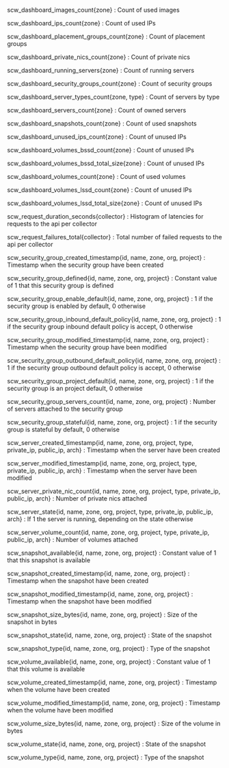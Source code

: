 scw_dashboard_images_count{zone}
: Count of used images

scw_dashboard_ips_count{zone}
: Count of used IPs

scw_dashboard_placement_groups_count{zone}
: Count of placement groups

scw_dashboard_private_nics_count{zone}
: Count of private nics

scw_dashboard_running_servers{zone}
: Count of running servers

scw_dashboard_security_groups_count{zone}
: Count of security groups

scw_dashboard_server_types_count{zone, type}
: Count of servers by type

scw_dashboard_servers_count{zone}
: Count of owned servers

scw_dashboard_snapshots_count{zone}
: Count of used snapshots

scw_dashboard_unused_ips_count{zone}
: Count of unused IPs

scw_dashboard_volumes_bssd_count{zone}
: Count of unused IPs

scw_dashboard_volumes_bssd_total_size{zone}
: Count of unused IPs

scw_dashboard_volumes_count{zone}
: Count of used volumes

scw_dashboard_volumes_lssd_count{zone}
: Count of unused IPs

scw_dashboard_volumes_lssd_total_size{zone}
: Count of unused IPs

scw_request_duration_seconds{collector}
: Histogram of latencies for requests to the api per collector

scw_request_failures_total{collector}
: Total number of failed requests to the api per collector

scw_security_group_created_timestamp{id, name, zone, org, project}
: Timestamp when the security group have been created

scw_security_group_defined{id, name, zone, org, project}
: Constant value of 1 that this security group is defined

scw_security_group_enable_default{id, name, zone, org, project}
: 1 if the security group is enabled by default, 0 otherwise

scw_security_group_inbound_default_policy{id, name, zone, org, project}
: 1 if the security group inbound default policy is accept, 0 otherwise

scw_security_group_modified_timestamp{id, name, zone, org, project}
: Timestamp when the security group have been modified

scw_security_group_outbound_default_policy{id, name, zone, org, project}
: 1 if the security group outbound default policy is accept, 0 otherwise

scw_security_group_project_default{id, name, zone, org, project}
: 1 if the security group is an project default, 0 otherwise

scw_security_group_servers_count{id, name, zone, org, project}
: Number of servers attached to the security group

scw_security_group_stateful{id, name, zone, org, project}
: 1 if the security group is stateful by default, 0 otherwise

scw_server_created_timestamp{id, name, zone, org, project, type, private_ip, public_ip, arch}
: Timestamp when the server have been created

scw_server_modified_timestamp{id, name, zone, org, project, type, private_ip, public_ip, arch}
: Timestamp when the server have been modified

scw_server_private_nic_count{id, name, zone, org, project, type, private_ip, public_ip, arch}
: Number of private nics attached

scw_server_state{id, name, zone, org, project, type, private_ip, public_ip, arch}
: If 1 the server is running, depending on the state otherwise

scw_server_volume_count{id, name, zone, org, project, type, private_ip, public_ip, arch}
: Number of volumes attached

scw_snapshot_available{id, name, zone, org, project}
: Constant value of 1 that this snapshot is available

scw_snapshot_created_timestamp{id, name, zone, org, project}
: Timestamp when the snapshot have been created

scw_snapshot_modified_timestamp{id, name, zone, org, project}
: Timestamp when the snapshot have been modified

scw_snapshot_size_bytes{id, name, zone, org, project}
: Size of the snapshot in bytes

scw_snapshot_state{id, name, zone, org, project}
: State of the snapshot

scw_snapshot_type{id, name, zone, org, project}
: Type of the snapshot

scw_volume_available{id, name, zone, org, project}
: Constant value of 1 that this volume is available

scw_volume_created_timestamp{id, name, zone, org, project}
: Timestamp when the volume have been created

scw_volume_modified_timestamp{id, name, zone, org, project}
: Timestamp when the volume have been modified

scw_volume_size_bytes{id, name, zone, org, project}
: Size of the volume in bytes

scw_volume_state{id, name, zone, org, project}
: State of the snapshot

scw_volume_type{id, name, zone, org, project}
: Type of the snapshot
